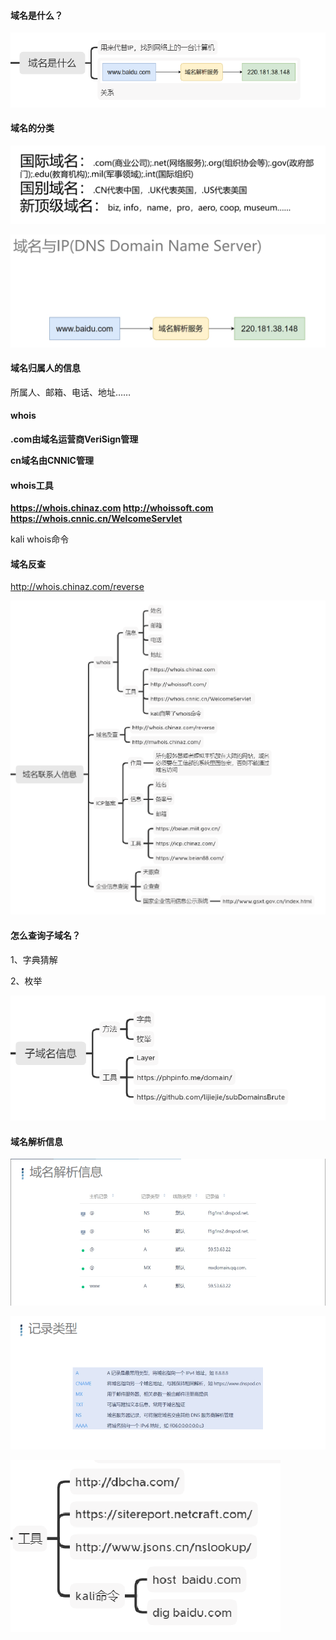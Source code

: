 #### 域名是什么？

![1687162613076](image/1.1域名信息收集/1687162613076.png)


#### 域名的分类

![1687161737146](image/1.1域名信息收集/1687161737146.png)

![1687161756206](image/1.1域名信息收集/1687161756206.png)

#### 域名归属人的信息

所属人、邮箱、电话、地址……

#### whois

**.com由域名运营商VeriSign管理**

**cn域名由CNNIC管理**

#### whois工具

**https://whois.chinaz.com http://whoissoft.com https://whois.cnnic.cn/WelcomeServlet**

kali whois命令

#### 域名反查

http://whois.chinaz.com/reverse

![1687163516174](image/1.1域名信息收集/1687163516174.png)



#### 怎么查询子域名？

1、字典猜解

2、枚举

![1687163566039](image/1.1域名信息收集/1687163566039.png)

#### 域名解析信息

![1687162548893](image/1.1域名信息收集/1687162548893.png)

![1687162559899](image/1.1域名信息收集/1687162559899.png)

![1687163602903](image/1.1域名信息收集/1687163602903.png)

